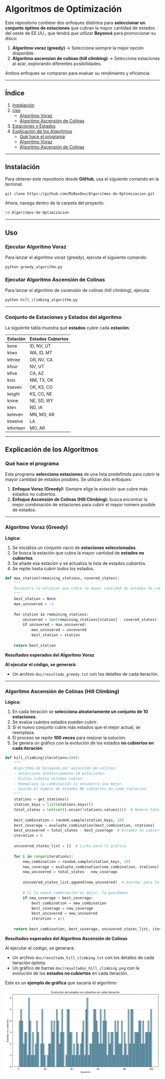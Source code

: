 # Algoritmos de Optimización

Este repositorio contiene dos enfoques distintos para **seleccionar un conjunto óptimo de estaciones** que cubran la mayor cantidad de estados del oeste de EE.UU., que tendrá que utilizar **Beyoncé** para promocionar su disco:

1. **Algoritmo voraz (greedy)** → Selecciona siempre la mejor opción disponible.  
2. **Algoritmo ascension de colinas (hill climbing)** → Selecciona estaciones al azar, explorando diferentes posibilidades.

Ambos enfoques se comparan para evaluar su rendimiento y eficiencia. 

---

## Índice
1. [Instalación](#instalación)
2. [Uso](#uso)
   - [Algoritmo Voraz](#ejecutar-algoritmo-voraz)
   - [Algoritmo Ascensión de Colinas](#ejecutar-algoritmo-ascensión-de-colinas)
3. [Estaciones y Estados](#conjunto-de-estaciones-y-estados-del-algoritmo)
4. [Explicación de los Algoritmos](#explicación-de-los-algoritmos)
   - [Qué hace el programa](#qué-hace-el-programa)
   - [Algoritmo Voraz](#algoritmo-voraz-greedy)
   - [Algoritmo Ascensión de Colinas](#algoritmo-ascensión-de-colinas-hill-climbing)

---

## Instalación
Para obtener este repositorio desde **GitHub**, usa el siguiente comando en la terminal:

```bash
git clone https://github.com/MiBasDev/Algoritmos-de-Optimizacion.git
```

Ahora, navega dentro de la carpeta del proyecto:

```bash
cd Algoritmos-de-Optimizacion
```

---

## Uso
### Ejecutar Algoritmo Voraz
Para lanzar el algoritmo voraz (greedy), ejecuta el siguiente comando:

```bash
python greedy_algorithm.py
```

### Ejecutar Algoritmo Ascensión de Colinas
Para lanzar el algoritmo de cscensión de colinas (hill climbing), ejecuta:

```bash
python hill_climbing_algorithm.py
```

---

### Conjunto de Estaciones y Estados del algoritmo

La siguiente tabla muestra qué **estados** cubre cada **estación**.

| Estación  | Estados Cubiertos          |
|-----------|----------------------------|
| kone      | ID, NV, UT                 |
| ktwo      | WA, ID, MT                 |
| kthree    | OR, NV, CA                 |
| kfour     | NV, UT                     |
| kfive     | CA, AZ                     |
| ksix      | NM, TX, OK                 |
| kseven    | OK, KS, CO                 |
| keight    | KS, CO, NE                 |
| knine     | NE, SD, WY                 |
| kten      | ND, IA                     |
| keleven   | MN, MO, AR                 |
| ktwelve   | LA                         |
| kthirteen | MO, AR                     |

---

## Explicación de los Algoritmos
### Qué hace el programa
Este programa **selecciona estaciones** de una lista predefinida para cubrir la mayor cantidad de estados posibles. Se utilizan dos enfoques:

1. **Enfoque Voraz (Greedy):** Siempre elige la estación que cubre más estados no cubiertos.
2. **Enfoque Ascensión de Colinas (Hill Climbing):** busca encontrar la mejor combinación de estaciones para cubrir el mayor número posible de estados.

---

### Algoritmo Voraz (Greedy)
**Lógica:**
1. Se inicializa un conjunto vacío de **estaciones seleccionadas**.
2. Se busca la estación que cubra la mayor cantidad de **estados no cubiertos**.
3. Se añade esa estación y se actualiza la lista de estados cubiertos.
4. Se repite hasta cubrir todos los estados.

```py
def max_station(remaining_stations, covered_states):
    """
    Encuentra la estación que cubre la mayor cantidad de estados no cubiertos.
    """
    best_station = None
    max_uncovered = -1
    
    for station in remaining_stations:
        uncovered = len(remaining_stations[station] - covered_states)
        if uncovered > max_uncovered:
            max_uncovered = uncovered
            best_station = station
    
    return best_station
```

**Resultados esperados del Algoritmo Voraz**

**Al ejecutar el código, se generará:**  

- Un archivo `doc/resultado_greedy.txt` con los detalles de cada iteración.  

---

### Algoritmo Ascensión de Colinas (Hill Climbing)
**Lógica:**
1. En cada iteración se **selecciona aleatoriamente un conjunto de 10 estaciones**.
2. Se evalúa cuántos estados pueden cubrir.
3. Si el nuevo conjunto cubre más estados que el mejor actual, se reemplaza.
4. El proceso se repite **100 veces** para mejorar la solución.
5. Se genera un gráfico con la evolución de los estados **no cubiertos en cada iteración**.

```py
def hill_climbing(iterations=100):
    """
    Algoritmo de búsqueda por ascensión de colinas:
    - Selecciona aleatoriamente 10 estaciones.
    - Evalúa cuántos estados cubren.
    - Reemplaza la combinación si encuentra una mejor.
    - Guarda el número de estados NO cubiertos en cada iteración.
    """
    stations = get_stations()
    station_keys = list(stations.keys())
    total_states = len(set().union(*stations.values()))  # Número total de estados únicos

    best_combination = random.sample(station_keys, 10)
    best_coverage = evaluate_combination(best_combination, stations)
    best_uncovered = total_states - best_coverage  # Estados no cubiertos
    iteration = 0

    uncovered_states_list = []  # Lista para la gráfica

    for i in range(iterations):
        new_combination = random.sample(station_keys, 10)
        new_coverage = evaluate_combination(new_combination, stations)
        new_uncovered = total_states - new_coverage

        uncovered_states_list.append(new_uncovered)  # Guardar para la gráfica

        # Si la nueva combinación es mejor, la guardamos
        if new_coverage > best_coverage:
            best_combination = new_combination
            best_coverage = new_coverage
            best_uncovered = new_uncovered
            iteration = i+1

    return best_combination, best_coverage, uncovered_states_list, iteration
```

**Resultados esperados del Algoritmo Ascensión de Colinas**

Al ejecutar el código, se generará:
- Un archivo `doc/resultado_hill_climbing.txt` con los detalles de cada iteración óptima.  
- Un gráfico de barras `doc/resultados_hill_climbing.png` con la evolución de los **estados no cubiertos** en cada iteración.  

Este es un **ejemplo de gráfica** que sacaría el algoritmo:

![Evolución de estados no cubiertos](doc/resultados_hill_climbing.png)
